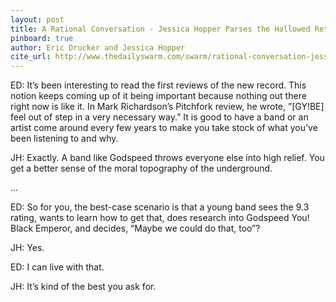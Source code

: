 ```yaml
---
layout: post
title: A Rational Conversation - Jessica Hopper Parses the Hallowed Return of Godspeed You Black Emperor
pinboard: true
author: Eric Drucker and Jessica Hopper
cite_url: http://www.thedailyswarm.com/swarm/rational-conversation-jessica-hopper/
---
```

ED: It’s been interesting to read the first reviews of the new record. This notion keeps coming up of it being important because nothing out there right now is like it. In Mark Richardson’s Pitchfork review, he wrote, ”[GY!BE] feel out of step in a very necessary way.” It is good to have a band or an artist come around every few years to make you take stock of what you’ve been listening to and why.

JH: Exactly. A band like Godspeed throws everyone else into high relief. You get a better sense of the moral topography of the underground.

...

ED: So for you, the best-case scenario is that a young band sees the 9.3 rating, wants to learn how to get that, does research into Godspeed You! Black Emperor, and decides, “Maybe we could do that, too”?

JH: Yes.

ED: I can live with that.

JH: It’s kind of the best you ask for.
